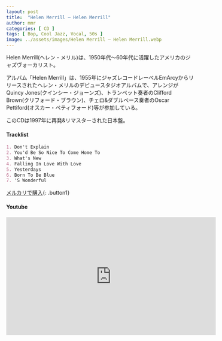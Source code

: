 ```yaml
---
layout: post
title:  "Helen Merrill – Helen Merrill"
author: mmr
categories: [ CD ]
tags: [ Bop, Cool Jazz, Vocal, 50s ]
image: ../assets/images/Helen Merrill – Helen Merrill.webp
---
```


Helen Merrill(ヘレン・メリル)は、1950年代〜60年代に活躍したアメリカのジャズヴォーカリスト。

アルバム「Helen Merrill」は、1955年にジャズレコードレーベルEmArcyからリリースされたヘレン・メリルのデビュースタジオアルバムで、アレンジがQuincy Jones(クインシー・ジョーンズ)、トランペット奏者のClifford Brown(クリフォード・ブラウン)、チェロ&ダブルベース奏者のOscar Pettiford(オスカー・ペティフォード)等が参加している。

このCDは1997年に再発&リマスターされた日本盤。

#### Tracklist
```md
1. Don't Explain
2. You'd Be So Nice To Come Home To
3. What's New
4. Falling In Love With Love
5. Yesterdays
6. Born To Be Blue
7. 'S Wonderful
```

[メルカリで購入](https://jp.mercari.com/item/m30671794521?afid=6142608987){: .button1}

#### Youtube
<iframe width="560" height="315" src="https://www.youtube.com/embed/Wl65pr4Q5wA?si=Sp5cSjgUDdySXb2P" title="YouTube video player" frameborder="0" allow="accelerometer; autoplay; clipboard-write; encrypted-media; gyroscope; picture-in-picture; web-share" referrerpolicy="strict-origin-when-cross-origin" allowfullscreen></iframe>